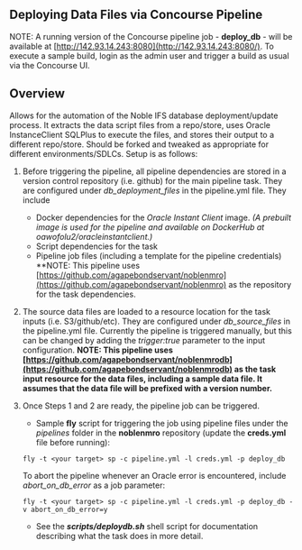 ## Deploying Data Files via Concourse Pipeline
NOTE: A running version of the Concourse pipeline job - **deploy_db** - will be available at [http://142.93.14.243:8080](http://142.93.14.243:8080/). To execute a sample build, login as the admin user and trigger a build as usual via the Concourse UI.

## Overview
Allows for the automation of the Noble IFS database deployment/update process. It extracts the data script files from a repo/store, uses Oracle InstanceClient SQLPlus to execute the files, and stores their output to a different repo/store. Should be forked and tweaked as appropriate for different environments/SDLCs. Setup is as follows:

 1. Before triggering the pipeline, all pipeline dependencies are stored in a version control repository (i.e. github) for the main pipeline task. They are configured under *db_deployment_files* in the pipeline.yml file. They include 
     - Docker dependencies for the *Oracle Instant Client* image. *(A prebuilt image is used for the pipeline and available on DockerHub at oawofolu2/oracleinstantclient.)*
     - Script dependencies for the task
     - Pipeline job files (including a template for the pipeline credentials)
 **NOTE: This pipeline uses [https://github.com/agapebondservant/noblenmro](https://github.com/agapebondservant/noblenmro) as the repository for the task dependencies.
 
 2. The source data files are loaded to a resource location for the task inputs (i.e. S3/github/etc). They are configured under *db_source_files* in the pipeline.yml file. Currently the pipeline is triggered manually, but this can be changed by adding the *trigger:true* parameter to the input configuration.
**NOTE: This pipeline uses [https://github.com/agapebondservant/noblenmrodb](https://github.com/agapebondservant/noblenmrodb) as the task input resource for the data files, including a sample data file. It assumes that the data file will be prefixed with a version number.**

 3. Once Steps 1 and 2 are ready, the pipeline job can be triggered. 
     - Sample **fly** script for triggering the job using pipeline files under the *pipelines* folder in the **noblenmro** repository (update the **creds.yml** file before running):
     ```
     fly -t <your target> sp -c pipeline.yml -l creds.yml -p deploy_db
    ``` 
      To abort the pipeline whenever an Oracle error is encountered, include *abort_on_db_error* as a job parameter:
      ```
      fly -t <your target> sp -c pipeline.yml -l creds.yml -p deploy_db -v abort_on_db_error=y
     ```
     - See the ***scripts/deploydb.sh*** shell script for documentation describing what the task does in more detail. 
